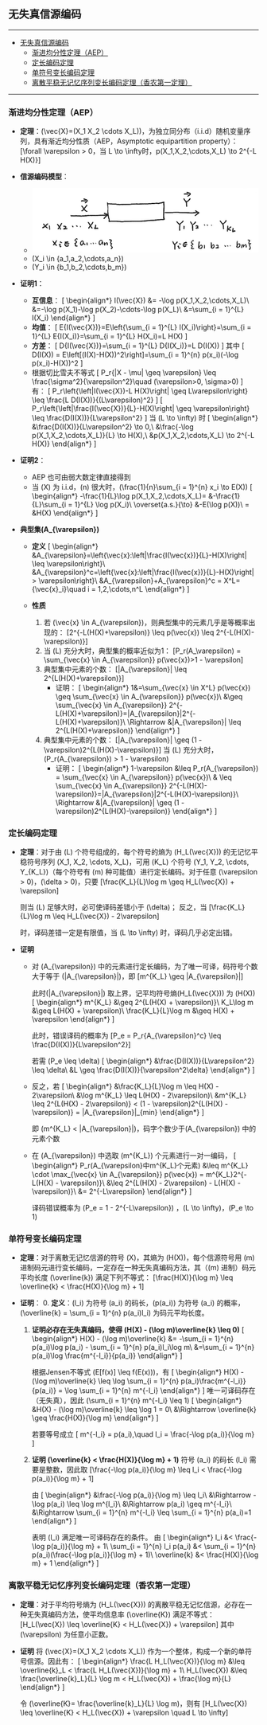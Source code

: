 ## 无失真信源编码

---
- [无失真信源编码](#无失真信源编码)
    - [渐进均分性定理（AEP）](#渐进均分性定理aep)
    - [定长编码定理](#定长编码定理)
    - [单符号变长编码定理](#单符号变长编码定理)
    - [离散平稳无记忆序列变长编码定理（香农第一定理）](#离散平稳无记忆序列变长编码定理香农第一定理)

---

### 渐进均分性定理（AEP）
- **定理**：\(\vec{X}=(X_1 X_2 \cdots X_L)\)，为独立同分布（i.i.d）随机变量序列，具有渐近均分性质（AEP，Asymptotic equipartition property）：
    \[\forall \varepsilon > 0，当 L \to \infty时，p(X_1,X_2,\cdots,X_L) \to 2^{-L H(X)}\]

- **信源编码模型**：
    - ![信源模型](image/image-39.png)
    - \(X_i \in \{a_1,a_2,\cdots,a_n\}\)
    - \(Y_i \in \{b_1,b_2,\cdots,b_m\}\)

- **证明1**：
    - **互信息**：
        \[
        \begin{align*}
        I(\vec{X}) &= -\log p(X_1,X_2,\cdots,X_L)\\
        &=-\log p(X_1)-\log p(X_2)-\cdots-\log p(X_L)\\
        &=\sum_{i = 1}^{L} I(X_i)
        \end{align*}
        \]
    - **均值**：
        \[
        E\{I(\vec{X})\}=E\left\{\sum_{i = 1}^{L} I(X_i)\right\}=\sum_{i = 1}^{L} E\{I(X_i)\}=\sum_{i = 1}^{L} H(X_i)=L H(X)
        \]
    - **方差**：
        \[
        D\{I(\vec{X})\}=\sum_{i = 1}^{L} D\{I(X_i)\}=L D(I(X))
        \] 其中
        \[
        D(I(X)) = E\left[(I(X)-H(X))^2\right]=\sum_{i = 1}^{n} p(x_i)(-\log p(x_i)-H(X))^2
        \]
    - 根据切比雪夫不等式
        \[
            P_r\{|X - \mu| \geq \varepsilon\} \leq \frac{\sigma^2}{\varepsilon^2}\quad (\varepsilon>0, \sigma>0)
        \] 有：
        \[
        P_r\left\{\left|I(\vec{X})-L H(X)\right| \geq L\varepsilon\right\} \leq \frac{L D(I(X))}{(L\varepsilon)^2}
        \] \[
        P_r\left\{\left|\frac{I(\vec{X})}{L}-H(X)\right| \geq \varepsilon\right\} \leq \frac{D(I(X))}{L\varepsilon^2}
        \] 当 \(L \to \infty\) 时
        \[
        \begin{align*}
        &\frac{D(I(X))}{L\varepsilon^2} \to 0,\\
        &\frac{-\log p(X_1,X_2,\cdots,X_L)}{L} \to H(X),\\
        &p(X_1,X_2,\cdots,X_L) \to 2^{-L H(X)}
        \end{align*}
        \]

- **证明2**：
    - AEP 也可由弱大数定律直接得到
    - 当 \(X\) 为 i.i.d，\(n\) 很大时，\(\frac{1}{n}\sum_{i = 1}^{n} x_i \to E(X)\)
        \[
        \begin{align*}
        -\frac{1}{L}\log p(X_1,X_2,\cdots,X_L)= &-\frac{1}{L}\sum_{i = 1}^{L} \log p(X_i)\\
        \overset{a.s.}{\to} &-E(\log p(X))\\
        = &H(X)
        \end{align*}
        \]

- **典型集\(A_{\varepsilon}\)**
    - **定义**
        \[
        \begin{align*}
        &A_{\varepsilon}=\left\{\vec{x}:\left|\frac{I(\vec{x})}{L}-H(X)\right| \leq \varepsilon\right\}\\
        &A_{\varepsilon}^c=\left\{\vec{x}:\left|\frac{I(\vec{x})}{L}-H(X)\right| > \varepsilon\right\}\\
        &A_{\varepsilon}+A_{\varepsilon}^c = X^L=\{\vec{x}_i\}\quad i = 1,2,\cdots,n^L
        \end{align*}
        \]

    - **性质**
        1. 若 \(\vec{x} \in A_{\varepsilon}\)，则典型集中的元素几乎是等概率出现的：
            \[2^{-L(H(X)+\varepsilon)} \leq p(\vec{x}) \leq 2^{-L(H(X)-\varepsilon)}\]
        2. 当 \(L\) 充分大时，典型集的概率近似为1：
            \[P_r(A_\varepsilon) = \sum_{\vec{x} \in A_{\varepsilon}} p(\vec{x})>1 - \varepsilon\]
        3. 典型集中元素的个数：
            \[|A_{\varepsilon}| \leq 2^{L(H(X)+\varepsilon)}\]
            - 证明：
                \[
                \begin{align*}
                1&=\sum_{\vec{x} \in X^L} p(\vec{x}) \geq \sum_{\vec{x} \in A_{\varepsilon}} p(\vec{x})\\
                &\geq \sum_{\vec{x} \in A_{\varepsilon}} 2^{-L(H(X)+\varepsilon)}=|A_{\varepsilon}|2^{-L(H(X)+\varepsilon)}\\
                \Rightarrow &|A_{\varepsilon}| \leq 2^{L(H(X)+\varepsilon)}
                \end{align*}
                \]
        5. 典型集中元素的个数：
            \[|A_{\varepsilon}| \geq (1 - \varepsilon)2^{L(H(X)-\varepsilon)}\]
            当 \(L\) 充分大时，\(P_r(A_{\varepsilon}) > 1 - \varepsilon\)
            - 证明：
                \[
                \begin{align*}
                1-\varepsilon &\leq P_r(A_{\varepsilon}) = \sum_{\vec{x} \in A_{\varepsilon}} p(\vec{x})\\
                & \leq \sum_{\vec{x} \in A_{\varepsilon}} 2^{-L(H(X)-\varepsilon)}=|A_{\varepsilon}|2^{-L(H(X)-\varepsilon)}\\
                \Rightarrow &|A_{\varepsilon}| \geq (1 - \varepsilon)2^{L(H(X)-\varepsilon)}
                \end{align*}
                \]

### 定长编码定理
- **定理**：对于由 \(L\) 个符号组成的，每个符号的熵为 \(H_L(\vec{X})\) 的无记忆平稳符号序列 \(X_1, X_2, \cdots, X_L\)，可用 \(K_L\) 个符号 \(Y_1, Y_2, \cdots, Y_{K_L}\)（每个符号有 \(m\) 种可能值）进行定长编码。对于任意 \(\varepsilon > 0\)，\(\delta > 0\)，只要
    \[\frac{K_L}{L}\log m \geq H_L(\vec{X}) + \varepsilon\]

    则当 \(L\) 足够大时，必可使译码差错小于 \(\delta\)；
    反之，当
    \[\frac{K_L}{L}\log m \leq H_L(\vec{X}) - 2\varepsilon\]

    时，译码差错一定是有限值，当 \(L \to \infty\) 时，译码几乎必定出错。

- **证明**
    - 对 \(A_{\varepsilon}\) 中的元素进行定长编码，为了唯一可译，码符号个数大于等于 \(|A_{\varepsilon}|\)，即
        \[m^{K_L} \geq |A_{\varepsilon}|\]

        此时\(|A_{\varepsilon}|\) 取上界，记平均符号熵\(H_L(\vec{X})\) 为 \(H(X)\)
        \[
        \begin{align*}
        m^{K_L} &\geq 2^{L(H(X) + \varepsilon)}\\
        K_L\log m &\geq L(H(X) + \varepsilon)\\
        \frac{K_L}{L}\log m &\geq H(X) + \varepsilon
        \end{align*}
        \]

        此时，错误译码的概率为 \[P_e = P_r\{A_{\varepsilon}^c\} \leq \frac{D(I(X))}{L\varepsilon^2}\]

        若需 \(P_e \leq \delta\)
        \[
        \begin{align*}
        &\frac{D(I(X))}{L\varepsilon^2} \leq \delta\\
        &L \geq \frac{D(I(X))}{\varepsilon^2\delta}
        \end{align*}
        \]

    - 反之，若
        \[
        \begin{align*}
        &\frac{K_L}{L}\log m \leq H(X) - 2\varepsilon\\
        &\log m^{K_L} \leq L(H(X) - 2\varepsilon)\\
        &m^{K_L} \leq 2^{L(H(X) - 2\varepsilon)} < (1 - \varepsilon)2^{L(H(X) - \varepsilon)} = |A_{\varepsilon}|_{min}
        \end{align*}
        \]

        即 \(m^{K_L} < |A_{\varepsilon}|\)，码字个数少于\(A_{\varepsilon}\) 中的元素个数

    - 在 \(A_{\varepsilon}\) 中选取 \(m^{K_L}\) 个元素进行一对一编码，
        \[
        \begin{align*}
        P_r(A_{\varepsilon}中m^{K_L}个元素) &\leq m^{K_L} \cdot \max_{\vec{x} \in A_{\varepsilon}} p(\vec{x}) = m^{K_L}2^{-L(H(X) - \varepsilon)}\\
        &\leq 2^{L(H(X) - 2\varepsilon) - L(H(X) - \varepsilon)}\\
        &= 2^{-L\varepsilon}
        \end{align*}
        \]

        译码错误概率为 \(P_e = 1 - 2^{-L\varepsilon}\) ，\(L \to \infty\)，\(P_e \to 1\)

### 单符号变长编码定理
- **定理**：对于离散无记忆信源的符号 \(X\)，其熵为 \(H(X)\)，每个信源符号用 \(m\) 进制码元进行变长编码，一定存在一种无失真编码方法，其（\(m\) 进制）码元平均长度 \(\overline{k}\) 满足下列不等式：
    \[\frac{H(X)}{\log m} \leq \overline{k} < \frac{H(X)}{\log m} + 1\]

- **证明**：
    0. **定义**：\(l_i\) 为符号 \(a_i\) 的码长，\(p(a_i)\) 为符号 \(a_i\) 的概率，\(\overline{k} = \sum_{i = 1}^{n} p(a_i)l_i\) 为码元平均长度。
    1. **证明必存在无失真编码，使得 \(H(X) - (\log m)\overline{k} \leq 0\)**
        \[
        \begin{align*}
        H(X) - (\log m)\overline{k} &= -\sum_{i = 1}^{n} p(a_i)\log p(a_i) - \sum_{i = 1}^{n} p(a_i)l_i\log m\\
        &=\sum_{i = 1}^{n} p(a_i)\log \frac{m^{-l_i}}{p(a_i)}
        \end{align*}
        \]

        根据Jensen不等式 \(E[f(x)] \leq f(E(x))\)，有
        \[
        \begin{align*}
        H(X) - (\log m)\overline{k} \leq \log \sum_{i = 1}^{n} p(a_i)\frac{m^{-l_i}}{p(a_i)} = \log \sum_{i = 1}^{n} m^{-l_i}
        \end{align*}
        \]
        唯一可译码存在（无失真），因此 \(\sum_{i = 1}^{n} m^{-l_i} \leq 1\)
        \[
        \begin{align*}
        &H(X) - (\log m)\overline{k} \leq \log 1 = 0\\
        &\Rightarrow \overline{k} \geq \frac{H(X)}{\log m}
        \end{align*}
        \]

        若要等号成立
        \[
        m^{-l_i} = p(a_i),\quad l_i = \frac{-\log p(a_i)}{\log m}
        \]
    2. **证明 \(\overline{k} < \frac{H(X)}{\log m} + 1\)**
        符号 \(a_i\) 的码长 \(l_i\) 需要是整数，因此取
        \[\frac{-\log p(a_i)}{\log m} \leq l_i < \frac{-\log p(a_i)}{\log m} + 1\]

        由
        \[
        \begin{align*}
        &\frac{-\log p(a_i)}{\log m} \leq l_i\\
        &\Rightarrow -\log p(a_i) \leq \log m^{l_i}\\
        &\Rightarrow p(a_i) \geq m^{-l_i}\\
        &\Rightarrow \sum_{i = 1}^{n} m^{-l_i} \leq \sum_{i = 1}^{n} p(a_i)=1
        \end{align*}
        \]

        表明 \(l_i\) 满足唯一可译码存在的条件。
        由
        \[
        \begin{align*}
        l_i &< \frac{-\log p(a_i)}{\log m} + 1\\
        \sum_{i = 1}^{n} l_i p(a_i) &< \sum_{i = 1}^{n} p(a_i)(\frac{-\log p(a_i)}{\log m} + 1)\\
        \overline{k} &< \frac{H(X)}{\log m} + 1
        \end{align*}
        \]

### 离散平稳无记忆序列变长编码定理（香农第一定理）
- **定理**：对于平均符号熵为 \(H_L(\vec{X})\) 的离散平稳无记忆信源，必存在一种无失真编码方法，使平均信息率 \(\overline{K}\) 满足不等式：
    \[H_L(\vec{X}) \leq \overline{K} < H_L(\vec{X}) + \varepsilon\]
    其中 \(\varepsilon\) 为任意小正数。

- **证明**
    将 \(\vec{X}=(X_1 X_2 \cdots X_L)\) 作为一个整体，构成一个新的单符号信源。因此有：
    \[
    \begin{align*}
    \frac{L H_L(\vec{X})}{\log m} &\leq \overline{k}_L < \frac{L H_L(\vec{X})}{\log m} + 1\\
    H_L(\vec{X}) &\leq \frac{\overline{k}_L}{L} \log m < H_L(\vec{X}) + \frac{\log m}{L}
    \end{align*}
    \]

    令 \(\overline{K}= \frac{\overline{k}_L}{L} \log m\)，则有
    \[H_L(\vec{X}) \leq \overline{K} < H_L(\vec{X}) + \varepsilon \quad L \to \infty\] 